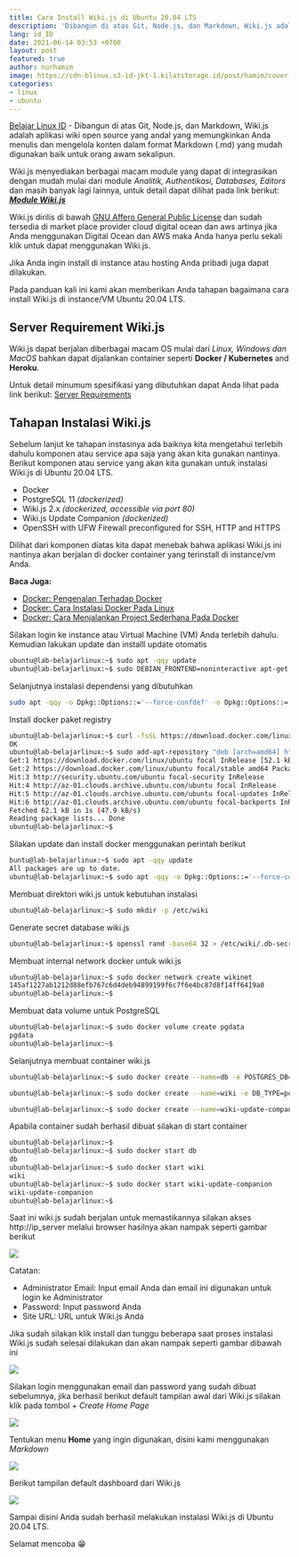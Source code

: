 ```yaml
---
title: Cara Install Wiki.js di Ubuntu 20.04 LTS
description: 'Dibangun di atas Git, Node.js, dan Markdown, Wiki.js adalah aplikasi wiki open source yang andal yang memungkinkan Anda menulis dan mengelola konten dalam format Markdown (.md) yang mudah digunakan baik untuk orang awam sekalipun'
lang: id_ID
date: 2021-06-14 03:53 +0700
layout: post
featured: true
author: nurhamim
image: https://cdn-blinux.s3-id-jkt-1.kilatstorage.id/post/hamim/cover-wiki-js01.png
categories:
- linux
- ubuntu
---
```


[Belajar Linux ID](htttps://belajarlinux.id) -  Dibangun di atas Git, Node.js, dan Markdown, Wiki.js adalah aplikasi wiki open source yang andal yang memungkinkan Anda menulis dan mengelola konten dalam format Markdown (.md) yang mudah digunakan baik untuk orang awam sekalipun. 

Wiki.js menyediakan berbagai macam module yang dapat di integrasikan dengan mudah mulai dari module *Analitik, Authentikasi, Databases, Editors* dan masih banyak lagi lainnya, untuk detail dapat dilihat pada link berikut: ***[Module Wiki.js](https://js.wiki/modules)*** 

Wiki.js dirilis di bawah [GNU Affero General Public License](https://en.wikipedia.org/wiki/GNU_Affero_General_Public_License) dan sudah tersedia di market place provider cloud digital ocean dan aws artinya jika Anda menggunakan Digital Ocean dan AWS maka Anda hanya perlu sekali klik untuk dapat menggunakan Wiki.js. 

Jika Anda ingin install di instance atau hosting Anda pribadi juga dapat dilakukan.

Pada panduan kali ini kami akan memberikan Anda tahapan bagaimana cara install Wiki.js di instance/VM Ubuntu 20.04 LTS.

## Server Requirement Wiki.js

Wiki.js dapat berjalan diberbagai macam OS mulai dari *Linux, Windows dan MacOS* bahkan dapat dijalankan container seperti **Docker / Kubernetes** and **Heroku**.

Untuk detail minumum spesifikasi yang dibutuhkan dapat Anda lihat pada link berikut:  [Server Requirements](https://docs.requarks.io/install/requirements)

## Tahapan Instalasi Wiki.js

Sebelum lanjut ke tahapan instasinya ada baiknya kita mengetahui terlebih dahulu komponen atau service apa saja yang akan kita gunakan nantinya.  Berikut komponen atau service yang akan kita gunakan untuk instalasi Wiki.js di Ubuntu 20.04 LTS.

- Docker
- PostgreSQL 11 *(dockerized)*
- Wiki.js 2.x *(dockerized, accessible via port 80)*
- Wiki.js Update Companion *(dockerized)*
- OpenSSH with UFW Firewall preconfigured for SSH, HTTP and HTTPS

Dilihat dari komponen diatas kita dapat menebak bahwa aplikasi Wiki.js ini nantinya akan berjalan di docker container yang terinstall di instance/vm Anda. 

**Baca Juga:**

- [Docker: Pengenalan Terhadap Docker](https://belajarlinux.id/pengenalan-terhadap-docker/)
- [Docker: Cara Instalasi Docker Pada Linux](https://belajarlinux.id/docker-installasi-docker-pada-linux/)
- [Docker: Cara Menjalankan Project Sederhana Pada Docker](https://belajarlinux.id/menjalankan-project-sederhana-pada-docker/)

Silakan login ke instance atau Virtual Machine (VM) Anda terlebih dahulu. Kemudian lakukan update dan installl update otomatis 

```bash
ubuntu@lab-belajarlinux:~$ sudo apt -qqy update
ubuntu@lab-belajarlinux:~$ sudo DEBIAN_FRONTEND=noninteractive apt-get -qqy -o Dpkg::Options::='--force-confdef' -o Dpkg::Options::='--force-confold' dist-upgrade
```

Selanjutnya instalasi dependensi yang dibutuhkan

```bash
sudo apt -qqy -o Dpkg::Options::='--force-confdef' -o Dpkg::Options::='--force-confold' install apt-transport-https ca-certificates curl gnupg-agent software-properties-common openssl
```

Install docker paket registry

```bash
ubuntu@lab-belajarlinux:~$ curl -fsSL https://download.docker.com/linux/ubuntu/gpg | sudo apt-key add -
OK
ubuntu@lab-belajarlinux:~$ sudo add-apt-repository "deb [arch=amd64] https://download.docker.com/linux/ubuntu $(lsb_release -cs) stable"
Get:1 https://download.docker.com/linux/ubuntu focal InRelease [52.1 kB]
Get:2 https://download.docker.com/linux/ubuntu focal/stable amd64 Packages [9960 B]    
Hit:3 http://security.ubuntu.com/ubuntu focal-security InRelease                
Hit:4 http://az-01.clouds.archive.ubuntu.com/ubuntu focal InRelease
Hit:5 http://az-01.clouds.archive.ubuntu.com/ubuntu focal-updates InRelease
Hit:6 http://az-01.clouds.archive.ubuntu.com/ubuntu focal-backports InRelease
Fetched 62.1 kB in 1s (47.9 kB/s)
Reading package lists... Done
ubuntu@lab-belajarlinux:~$ 
```

Silakan update dan install docker menggunakan perintah berikut

```bash
buntu@lab-belajarlinux:~$ sudo apt -qqy update
All packages are up to date.
ubuntu@lab-belajarlinux:~$ sudo apt -qqy -o Dpkg::Options::='--force-confdef' -o Dpkg::Options::='--force-confold' install docker-ce docker-ce-cli containerd.io
```

Membuat direktori wiki.js untuk kebutuhan instalasi

```bash
ubuntu@lab-belajarlinux:~$ sudo mkdir -p /etc/wiki
```

Generate secret database wiki.js

```bash
ubuntu@lab-belajarlinux:~$ openssl rand -base64 32 > /etc/wiki/.db-secret
```

Membuat internal network docker untuk wiki.js

```bash
ubuntu@lab-belajarlinux:~$ sudo docker network create wikinet
145af1227ab1212d88efb767c6d4deb94899199f6c7f6e4bc87d8f14ff6419a0
ubuntu@lab-belajarlinux:~$ 
```

Membuat data volume untuk PostgreSQL

```bash
ubuntu@lab-belajarlinux:~$ sudo docker volume create pgdata
pgdata
ubuntu@lab-belajarlinux:~$ 
```

Selanjutnya membuat container wiki.js

```bash
ubuntu@lab-belajarlinux:~$ sudo docker create --name=db -e POSTGRES_DB=wiki -e POSTGRES_USER=wiki -e POSTGRES_PASSWORD_FILE=/etc/wiki/.db-secret -v /etc/wiki/.db-secret:/etc/wiki/.db-secret:ro -v pgdata:/var/lib/postgresql/data --restart=unless-stopped -h db --network=wikinet postgres:11
```

```bash
ubuntu@lab-belajarlinux:~$ sudo docker create --name=wiki -e DB_TYPE=postgres -e DB_HOST=db -e DB_PORT=5432 -e DB_PASS_FILE=/etc/wiki/.db-secret -v /etc/wiki/.db-secret:/etc/wiki/.db-secret:ro -e DB_USER=wiki -e DB_NAME=wiki -e UPGRADE_COMPANION=1 --restart=unless-stopped -h wiki --network=wikinet -p 80:3000 -p 443:3443 requarks/wiki:2
```

```bash
ubuntu@lab-belajarlinux:~$ sudo docker create --name=wiki-update-companion -v /var/run/docker.sock:/var/run/docker.sock:ro --restart=unless-stopped -h wiki-update-companion --network=wikinet requarks/wiki-update-companion:latest
```

Apabila container sudah berhasil dibuat silakan di start container

```bash
ubuntu@lab-belajarlinux:~$ 
ubuntu@lab-belajarlinux:~$ sudo docker start db
db
ubuntu@lab-belajarlinux:~$ sudo docker start wiki
wiki
ubuntu@lab-belajarlinux:~$ sudo docker start wiki-update-companion
wiki-update-companion
ubuntu@lab-belajarlinux:~$ 
```

Saat ini wiki.js sudah berjalan untuk memastikannya silakan akses http://ip_server melalui browser hasilnya akan nampak seperti gambar berikut

![](https://cdn-blinux.s3-id-jkt-1.kilatstorage.id/post/hamim/wikijs-01.png)

Catatan: 

- Administrator Email: Input email Anda dan email ini digunakan untuk login ke Administrator
- Password: Input password Anda
- Site URL: URL untuk Wiki.js Anda

Jika sudah silakan klik install dan tunggu beberapa saat proses instalasi Wiki.js sudah selesai dilakukan dan akan nampak seperti gambar dibawah ini

![](https://cdn-blinux.s3-id-jkt-1.kilatstorage.id/post/hamim/wikijs-02.png)

Silakan login menggunakan email dan password yang sudah dibuat sebelumnya, jika berhasil berikut default tampilan awal dari Wiki.js silakan klik pada tombol *+ Create Home Page*

![](https://cdn-blinux.s3-id-jkt-1.kilatstorage.id/post/hamim/wikijs-03.png)

Tentukan menu **Home** yang ingin digunakan, disini kami menggunakan *Markdown*

![](https://cdn-blinux.s3-id-jkt-1.kilatstorage.id/post/hamim/wikijs-04.png)

Berikut tampilan default dashboard dari Wiki.js

![](https://cdn-blinux.s3-id-jkt-1.kilatstorage.id/post/hamim/wikijs-05.png)

Sampai disini Anda sudah berhasil melakukan instalasi Wiki.js di Ubuntu 20.04 LTS. 

Selamat mencoba 😁